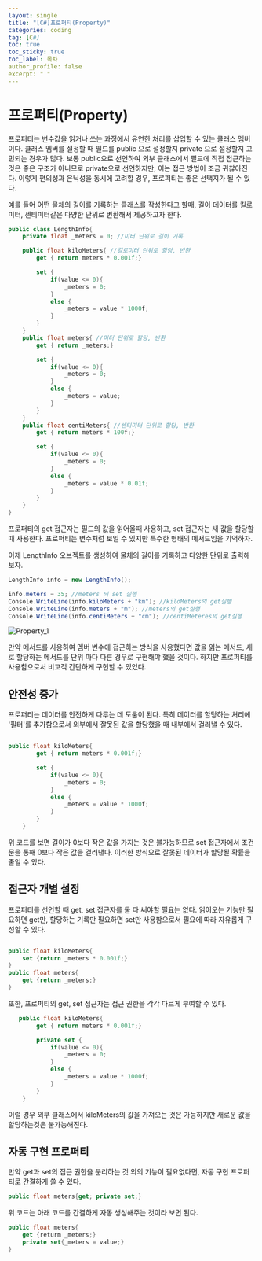 ```yaml
---
layout: single
title: "[C#]프로퍼티(Property)"
categories: coding
tag: [C#]
toc: true
toc_sticky: true
toc_label: 목차
author_profile: false
excerpt: " "
---
```


# 프로퍼티(Property)

프로퍼티는 변수값을 읽거나 쓰는 과정에서 유연한 처리를 삽입할 수 있는 클래스 멤버이다. 클래스 멤버를 설정할 때 필드를 public 으로 설정할지 private 으로 설정할지 고민되는 경우가 많다. 보통 public으로 선언하여 외부 클래스에서 필드에 직접 접근하는 것은 좋은 구조가 아니므로 private으로 선언하지만, 이는 접근 방법이 조금 귀찮아진다. 이렇게 편의성과 은닉성을 동시에 고려할 경우, 프로퍼티는 좋은 선택지가 될 수 있다. <br/>

예를 들어 어떤 물체의 길이를 기록하는 클래스를 작성한다고 할때, 길이 데이터를 킬로미터, 센티미터같은 다양한 단위로 변환해서 제공하고자 한다.

```c#
public class LengthInfo{
    private float _meters = 0; //미터 단위로 길이 기록

    public float kiloMeters{ //킬로미터 단위로 할당, 반환
        get { return meters * 0.001f;}

        set {
            if(value <= 0){
                _meters = 0;
            }
            else {
                _meters = value * 1000f;
            }
        }
    }
    public float meters{ //미터 단위로 할당, 반환
        get { return _meters;}

        set {
            if(value <= 0){
                _meters = 0;
            }
            else {
                _meters = value;
            }
        }
    }
    public float centiMeters{ //센티미터 단위로 할당, 반환
        get { return meters * 100f;}

        set {
            if(value <= 0){
                _meters = 0;
            }
            else {
                _meters = value * 0.01f;
            }
        }
    }
}

```

프로퍼티의 get 접근자는 필드의 값을 읽어올때 사용하고, set 접근자는 새 값을 할당할 때 사용한다.
프로퍼티는 변수처럼 보일 수 있지만 특수한 형태의 메서드임을 기억하자. <br/>

이제 LengthInfo 오브젝트를 생성하여 물체의 길이를 기록하고 다양한 단위로 출력해보자.

```c#
LengthInfo info = new LengthInfo();

info.meters = 35; //meters 의 set 실행
Console.WriteLine(info.kiloMeters + "km"); //kiloMeters의 get실행
Console.WriteLine(info.meters + "m"); //meters의 get실행
Console.WriteLine(info.centiMeters + "cm"); //centiMeteres의 get실행

```

![Property_1]({{site.url}}/images/2025-03-13-Property/Property_1.png)

만약 메서드를 사용하여 멤버 변수에 접근하는 방식을 사용했다면 값을 읽는 메서드, 새로 할당하는 메서드를 단위 마다 다른 경우로 구현해야 했을 것이다. 하지만 프로퍼티를 사용함으로서 비교적 간단하게 구현할 수 있었다.

## 안전성 증가

프로퍼티는 데이터를 안전하게 다루는 데 도움이 된다. 특히 데이터를 할당하는 처리에 '필터'를 추가함으로서 외부에서 잘못된 값을 할당했을 때 내부에서 걸러낼 수 있다.

```c#

public float kiloMeters{
        get { return meters * 0.001f;}

        set {
            if(value <= 0){
                _meters = 0;
            }
            else {
                _meters = value * 1000f;
            }
        }
    }

```

위 코드를 보면 길이가 0보다 작은 값을 가지는 것은 불가능하므로 set 접근자에서 조건문을 통해 0보다 작은 값을 걸러낸다. 이러한 방식으로 잘못된 데이터가 할당될 확률을 줄일 수 있다.

## 접근자 개별 설정

프로퍼티를 선언할 때 get, set 접근자를 둘 다 써야할 필요는 없다. 읽어오는 기능만 필요하면 get만, 할당하는 기록만 필요하면 set만 사용함으로서 필요에 따라 자유롭게 구성할 수 있다.

```c#

public float kiloMeters{
    set {return _meters * 0.001f;}
}
public float meters{
    get {return _meters;}
}

```

또한, 프로퍼티의 get, set 접근자는 접근 권한을 각각 다르게 부여할 수 있다.

```c#
   public float kiloMeters{
        get { return meters * 0.001f;}

        private set {
            if(value <= 0){
                _meters = 0;
            }
            else {
                _meters = value * 1000f;
            }
        }
    }

```

이럴 경우 외부 클래스에서 kiloMeters의 값을 가져오는 것은 가능하지만 새로운 값을 할당하는것은 불가능해진다.

## 자동 구현 프로퍼티

만약 get과 set의 접근 권한을 분리하는 것 외의 기능이 필요없다면, 자동 구현 프로퍼티로 간결하게 쓸 수 있다.

```c#
public float meters{get; private set;}
```

위 코드는 아래 코드를 간결하게 자동 생성해주는 것이라 보면 된다.

```c#
public float meters{
    get {returm _meters;}
    private set{_meters = value;}
}
```
